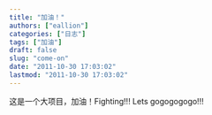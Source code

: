 ```yaml
---
title: "加油！"
authors: ["eallion"]
categories: ["日志"]
tags: ["加油"]
draft: false
slug: "come-on"
date: "2011-10-30 17:03:02"
lastmod: "2011-10-30 17:03:02"
---
```


这是一个大项目，加油！Fighting!!! Lets gogogogogo!!!
